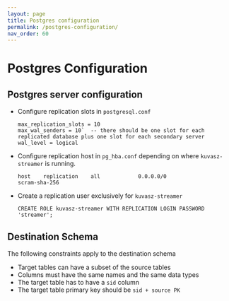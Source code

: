 ```yaml
---
layout: page
title: Postgres configuration
permalink: /postgres-configuration/
nav_order: 60
---
```

# Postgres Configuration

## Postgres server configuration

- Configure replication slots in `postgresql.conf`

  ```
  max_replication_slots = 10
  max_wal_senders = 10`  -- there should be one slot for each replicated database plus one slot for each secondary server
  wal_level = logical
  ```

- Configure replication host in `pg_hba.conf` depending on where `kuvasz-streamer` is running.

  ```
  host    replication    all            0.0.0.0/0               scram-sha-256
  ```

- Create a replication user exclusively for `kuvasz-streamer`

    ```
    CREATE ROLE kuvasz-streamer WITH REPLICATION LOGIN PASSWORD 'streamer';
    ```

## Destination Schema

The following constraints apply to the destination schema

- Target tables can have a subset of the source tables
- Columns must have the same names and the same data types
- The target table has to have a `sid` column
- The target table primary key should be `sid + source PK`

